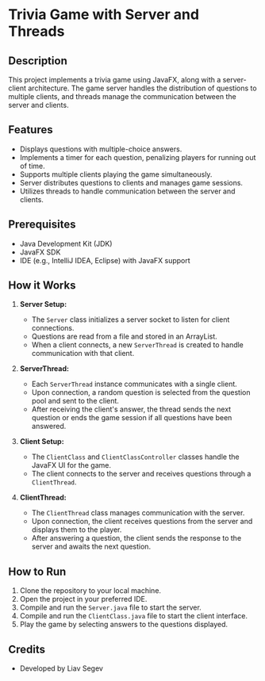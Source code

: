 # Trivia Game with Server and Threads

## Description
This project implements a trivia game using JavaFX, along with a server-client architecture. The game server handles the distribution of questions to multiple clients, and threads manage the communication between the server and clients.

## Features
- Displays questions with multiple-choice answers.
- Implements a timer for each question, penalizing players for running out of time.
- Supports multiple clients playing the game simultaneously.
- Server distributes questions to clients and manages game sessions.
- Utilizes threads to handle communication between the server and clients.
 
## Prerequisites
- Java Development Kit (JDK)
- JavaFX SDK
- IDE (e.g., IntelliJ IDEA, Eclipse) with JavaFX support

## How it Works
1. **Server Setup:**
   - The `Server` class initializes a server socket to listen for client connections.
   - Questions are read from a file and stored in an ArrayList.
   - When a client connects, a new `ServerThread` is created to handle communication with that client.

2. **ServerThread:**
   - Each `ServerThread` instance communicates with a single client.
   - Upon connection, a random question is selected from the question pool and sent to the client.
   - After receiving the client's answer, the thread sends the next question or ends the game session if all questions have been answered.

3. **Client Setup:**
   - The `ClientClass` and `ClientClassController` classes handle the JavaFX UI for the game.
   - The client connects to the server and receives questions through a `ClientThread`.

4. **ClientThread:**
   - The `ClientThread` class manages communication with the server.
   - Upon connection, the client receives questions from the server and displays them to the player.
   - After answering a question, the client sends the response to the server and awaits the next question.

## How to Run
1. Clone the repository to your local machine.
2. Open the project in your preferred IDE.
3. Compile and run the `Server.java` file to start the server.
4. Compile and run the `ClientClass.java` file to start the client interface.
5. Play the game by selecting answers to the questions displayed.


## Credits
- Developed by Liav Segev
